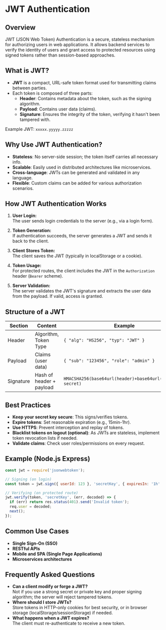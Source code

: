 # JWT Authentication

## Overview

JWT (JSON Web Token) Authentication is a secure, stateless mechanism for authorizing users in web applications. It allows backend services to verify the identity of users and grant access to protected resources using signed tokens rather than session-based approaches.

## What is JWT?

- **JWT** is a compact, URL-safe token format used for transmitting claims between parties.
- Each token is composed of three parts:
  - **Header**: Contains metadata about the token, such as the signing algorithm.
  - **Payload**: Contains user data (claims).
  - **Signature**: Ensures the integrity of the token, verifying it hasn't been tampered with.

Example JWT: `xxxxx.yyyyy.zzzzz`

## Why Use JWT Authentication?

- **Stateless**: No server-side session; the token itself carries all necessary info.
- **Scalable**: Easily used in distributed architectures like microservices.
- **Cross-language**: JWTs can be generated and validated in any language.
- **Flexible**: Custom claims can be added for various authorization scenarios.

## How JWT Authentication Works

1. **User Login:**  
   The user sends login credentials to the server (e.g., via a login form).

2. **Token Generation:**  
   If authentication succeeds, the server generates a JWT and sends it back to the client.

3. **Client Stores Token:**  
   The client saves the JWT (typically in localStorage or a cookie).

4. **Token Usage:**  
   For protected routes, the client includes the JWT in the `Authorization` header (`Bearer` scheme).

5. **Server Validation:**  
   The server validates the JWT's signature and extracts the user data from the payload. If valid, access is granted.

## Structure of a JWT

| Section   | Content                | Example                                   |
|-----------|------------------------|-------------------------------------------|
| Header    | Algorithm, Token Type  | `{ "alg": "HS256", "typ": "JWT" }`        |
| Payload   | Claims (user data)     | `{ "sub": "123456", "role": "admin" }`    |
| Signature | Hash of header + payload | `HMACSHA256(base64url(header)+base64url(payload), secret)` |

## Best Practices

- **Keep your secret key secure**: This signs/verifies tokens.
- **Expire tokens**: Set reasonable expiration (e.g., 15min-1hr).
- **Use HTTPS**: Prevent interception and replay of tokens.
- **Blacklist tokens on logout (optional)**: As JWTs are stateless, implement token revocation lists if needed.
- **Validate claims**: Check user roles/permissions on every request.

## Example (Node.js Express)

```js
const jwt = require('jsonwebtoken');

// Signing (on login)
const token = jwt.sign({ userId: 123 }, 'secretKey', { expiresIn: '1h' });

// Verifying (on protected route)
jwt.verify(token, 'secretKey', (err, decoded) => {
  if (err) return res.status(401).send('Invalid token');
  req.user = decoded;
  next();
});
```

## Common Use Cases

- **Single Sign-On (SSO)**
- **RESTful APIs**
- **Mobile and SPA (Single Page Applications)**
- **Microservices architectures**

## Frequently Asked Questions

- **Can a client modify or forge a JWT?**  
  Not if you use a strong secret or private key and proper signing algorithm; the server will reject tampered tokens.
- **Where should I store JWTs?**  
  Store tokens in HTTP-only cookies for best security, or in browser storage (localStorage/sessionStorage) if needed.
- **What happens when a JWT expires?**  
  The client must re-authenticate to receive a new token.